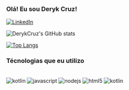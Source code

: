 

### Olá! Eu sou Deryk Cruz!

[![LinkedIn](https://img.shields.io/badge/LinkedIn-0077B5?style=for-the-badge&logo=linkedin&logoColor=white
)](https://www.linkedin.com/in/deryk-cruz-76409721b/)

![DerykCruz's GitHub stats](https://github-readme-stats.vercel.app/api?username=DerykCruz&show_icons=true&theme=dracula) <br/>

[![Top Langs](https://github-readme-stats.vercel.app/api/top-langs/?username=DerykCruz)](https://github.com/anuraghazra/github-readme-stats)
###  Técnologias que eu utilizo
<div style="display: inline_block"><br/>
<img align="center" alt= "kotlin" src="https://img.shields.io/badge/Kotlin-0095D5?&style=for-the-badge&logo=kotlin&logoColor=white"/>
<img align="center" alt= "javascript" src="https://img.shields.io/badge/JavaScript-F7DF1E?style=for-the-badge&logo=javascript&logoColor=black"/>
<img align="center" alt= "nodejs" src="https://img.shields.io/badge/Node.js-43853D?style=for-the-badge&logo=node.js&logoColor=white"/>
<img align="center" alt= "html5" src="https://img.shields.io/badge/HTML5-E34F26?style=for-the-badge&logo=html5&logoColor=white"/>
<img align="center" alt= "kotlin" src="https://img.shields.io/badge/CSS-239120?&style=for-the-badge&logo=css3&logoColor=white"/>
</div>
